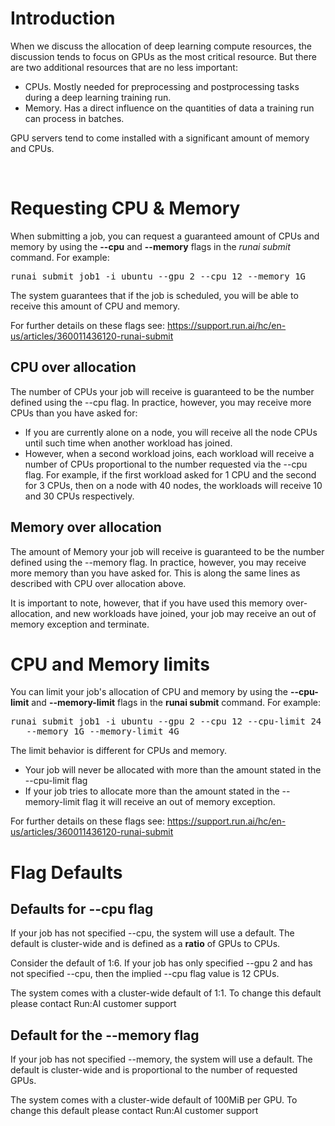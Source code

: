 # Introduction

When we discuss the allocation of deep learning compute resources, the discussion tends to focus on GPUs as the most critical resource. But there are two additional resources that are no less important:

*   CPUs. Mostly needed for preprocessing and postprocessing tasks during a deep learning training run.
*   Memory. Has a direct influence on the quantities of data a training run can process in batches.

GPU servers tend to come installed with a significant amount of memory and CPUs.&nbsp;

&nbsp;

# Requesting CPU &amp; Memory

When submitting a job, you can request a guaranteed amount of CPUs and memory by using the __--cpu__ and __--memory__ flags in the _runai submit_ command. For example:

<pre>runai submit job1 -i ubuntu --gpu 2 --cpu 12 --memory 1G</pre>

The system guarantees that if the job is scheduled, you will be able to receive this amount of CPU and memory.

For further details on these flags see:&nbsp;<https://support.run.ai/hc/en-us/articles/360011436120-runai-submit>

## CPU over allocation

The number of CPUs your job will receive is guaranteed to be&nbsp;the number defined using the --cpu flag. In practice, however, you may receive <span class="wysiwyg-underline">more CPUs than you have asked</span> for:

*   If you are currently alone on a node, you will receive all the node CPUs until such time when another workload has joined.
*   However, when a second workload joins, each workload will receive a number of CPUs <span class="wysiwyg-underline">proportional</span> to the number requested via the --cpu flag. For example, if the first workload asked for 1 CPU and the second for 3 CPUs, then on a node with 40 nodes, the workloads will receive 10 and 30 CPUs respectively.

## Memory over allocation

The amount of Memory your job will receive is guaranteed to be&nbsp;the number defined using the --memory flag. In practice, however, you may receive <span class="wysiwyg-underline">more memory than you have asked</span> for. This is along the same lines as described with CPU over allocation above.&nbsp;

It is important to note, however, that if you have used this memory over-allocation, and new workloads have joined, your job may receive an out of memory exception and terminate.

# CPU and Memory limits

You can limit your job's allocation of CPU and memory by using&nbsp;the __--cpu-limit__ and __--memory-limit__ flags in the __runai submit__ command. For example:

<pre>runai submit job1 -i ubuntu --gpu 2 --cpu 12 --cpu-limit 24 \<br/>   --memory 1G --memory-limit 4G</pre>

<span style="font-family: -apple-system, BlinkMacSystemFont, 'Segoe UI', Helvetica, Arial, sans-serif;">The limit behavior is different for CPUs and memory.</span>

*   Your job will never be allocated with more than the amount stated in the --cpu-limit flag
*   If your job tries to allocate more than the amount stated in the --memory-limit flag it will receive an out of memory exception.&nbsp;&nbsp;

<span style="font-family: -apple-system, BlinkMacSystemFont, 'Segoe UI', Helvetica, Arial, sans-serif;">For further details on these flags see:&nbsp;</span><a href="https://support.run.ai/hc/en-us/articles/360011436120-runai-submit" style="background-color: #ffffff; font-family: -apple-system, BlinkMacSystemFont, 'Segoe UI', Helvetica, Arial, sans-serif;">https://support.run.ai/hc/en-us/articles/360011436120-runai-submit</a>

# Flag Defaults

## Defaults for --cpu flag

If your job has not specified --cpu, the system will use a default. The default is cluster-wide and is defined as a&nbsp;__ratio__ of GPUs to CPUs.

Consider the default of 1:6. If your job has only specified --gpu 2 and has not specified --cpu, then the implied --cpu flag value is 12 CPUs.&nbsp;

The system comes with a cluster-wide default <span class="wysiwyg-color-black">of 1:1.</span><span class="wysiwyg-color-black">&nbsp;To change this default please contact Run:AI customer support</span>

## <span style="font-family: -apple-system, BlinkMacSystemFont, 'Segoe UI', Helvetica, Arial, sans-serif;">Default for the --memory flag</span>

<span class="wysiwyg-color-black" style="font-family: -apple-system, BlinkMacSystemFont, 'Segoe UI', Helvetica, Arial, sans-serif;">If your job has not specified --memory, the system will use a default. The default is cluster-wide and is proportional to the number of requested GPUs.</span>

<span class="wysiwyg-color-black" style="font-family: -apple-system, BlinkMacSystemFont, 'Segoe UI', Helvetica, Arial, sans-serif;">The system comes with a cluster-wide default </span><span class="wysiwyg-color-black"><span style="font-family: -apple-system, BlinkMacSystemFont, 'Segoe UI', Helvetica, Arial, sans-serif;">of </span><span style="font-family: -apple-system, BlinkMacSystemFont, 'Segoe UI', Helvetica, Arial, sans-serif;">100MiB per GPU.</span></span><span class="wysiwyg-color-black" style="font-family: -apple-system, BlinkMacSystemFont, 'Segoe UI', Helvetica, Arial, sans-serif;"><span class="wysiwyg-color-black"> To change this default please contact Run:AI customer support</span></span>

&nbsp;
&nbsp;
&nbsp;